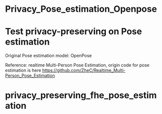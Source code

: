 # Privacy_Pose_estimation_Openpose

# Test privacy-preserving on Pose estimation


Original Pose estimation model:
OpenPose

Reference:
realtime Multi-Person Pose Estimation, origin code for pose estimation is here https://github.com/ZheC/Realtime_Multi-Person_Pose_Estimation
# privacy_preserving_fhe_pose_estimation

